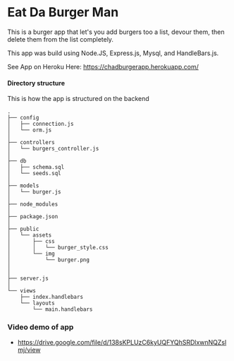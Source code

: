 # Eat Da Burger Man
 
This is a burger app that let's you add burgers too a list, devour them, then delete them from the list completely. 

This app was build using Node.JS, Express.js, Mysql, and HandleBars.js. 

See App on Heroku Here: https://chadburgerapp.herokuapp.com/

#### Directory structure

This is how the app is structured on the backend

```
.
├── config
│   ├── connection.js
│   └── orm.js
│ 
├── controllers
│   └── burgers_controller.js
│
├── db
│   ├── schema.sql
│   └── seeds.sql
│
├── models
│   └── burger.js
│ 
├── node_modules
│ 
├── package.json
│
├── public
│   └── assets
│       ├── css
│       │   └── burger_style.css
│       └── img
│           └── burger.png
│   
│
├── server.js
│
└── views
    ├── index.handlebars
    └── layouts
        └── main.handlebars
```

### Video demo of app 

* https://drive.google.com/file/d/138sKPLUzC6kyUQFYQhSRDlxwnNQZslmj/view




